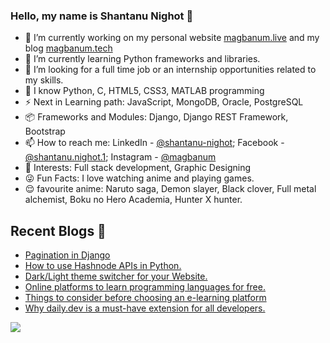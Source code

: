 ### Hello, my name is Shantanu Nighot 👋

- 🔭 I’m currently working on my personal website [magbanum.live](https://magbanum.live/) and my blog [magbanum.tech](https://magbanum.tech/)
- 🌱 I’m currently learning Python frameworks and libraries.
- 👯 I’m looking for a full time job or an internship opportunities related to my skills.
- 💬 I know Python, C, HTML5, CSS3, MATLAB programming
- ⚡ Next in Learning path: JavaScript, MongoDB, Oracle, PostgreSQL
- 📦 Frameworks and Modules: Django, Django REST Framework, Bootstrap
- 📫 How to reach me: LinkedIn - [@shantanu-nighot](https://www.linkedin.com/in/shantanu-nighot/); Facebook - [@shantanu.nighot.1](https://www.facebook.com/shantanu.nighot.1/); Instagram - [@magbanum](https://www.instagram.com/magbanum/)
- 👀 Interests: Full stack development, Graphic Designing
- 😜 Fun Facts: I love watching anime and playing games.
- 😌 favourite anime: Naruto saga, Demon slayer, Black clover, Full metal alchemist, Boku no Hero Academia, Hunter X hunter.

## Recent Blogs 📝
- [Pagination in Django](https://magbanum.tech/pagination-in-django)
- [How to use Hashnode APIs in Python.](https://magbanum.tech/how-to-use-hashnode-apis-in-python)
- [Dark/Light theme switcher for your Website.](https://magbanum.tech/darklight-theme-switcher-for-your-website)
- [Online platforms to learn programming languages for free.](https://magbanum.tech/online-platforms-to-learn-programming-languages-for-free)
- [Things to consider before choosing an e-learning platform](https://magbanum.tech/things-to-consider-before-choosing-an-e-learning-platform)
- [Why daily.dev is a must-have extension for all developers.](https://magbanum.tech/why-dailydev-is-a-must-have-extension-for-all-developers)

<img src="https://github-readme-stats.magbanum.vercel.app/api?username=magbanum&&show_icons=true&title_color=404040&icon_color=00ccff&text_color=a6a6a6&bg_color=#f2f2f2">
